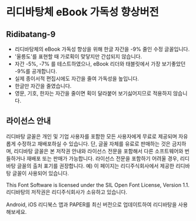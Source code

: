 # 리디바탕체 eBook 가독성 향상버전

## Ridibatang-9
- 리디바탕체의 eBook 가독성 향상을 위해 한글 자간을 -9% 줄인 수정 글꼴입니다.
- '울릉도'를 표현할 때 가로획이 맞닿지만 간섭되지 않습니다.
- 자간 -5%, -7% 를 테스트하였으나, eBook 리더와 태블릿에서 가장 보기좋았던 -9%를 공개합니다.
- 실제 종이서적 편집시에도 자간을 줄여 가독성을 높입니다.
- 한글만 자간을 줄였습니다.
- 영문, 기호, 한자는 자간을 줄이면 획이 달라붙어 보기싫어지므로 적용하지 않습니다.

## 라이선스 안내
리디바탕 글꼴은 개인 및 기업 사용자를 포함한 모든 사용자에게 무료로 제공되며 자유롭게 수정하고 재배포하실 수 있습니다. 단, 글꼴 자체를 유료로 판매하는 것은 금지하며, 리디바탕 글꼴은 본 저작권 안내와 라이선스 전문을 포함해서 다른 소프트웨어와 번들하거나 재배포 또는 판매가 가능합니다. 라이선스 전문을 포함하기 어려울 경우, 리디바탕 글꼴의 출처 표기를 권장합니다. 예) 이 페이지는 리디주식회사에서 제공한 리디바탕 글꼴이 사용되어 있습니다.

This Font Software is licensed under the SIL Open Font License, Version 1.1.
리디바탕의 저작권은 리디주식회사가 소유하고 있습니다.

Android, iOS 리디북스 앱과 PAPER를 최신 버전으로 업데이트하여 리디바탕을 사용해보세요.
